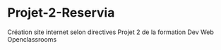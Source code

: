 # Projet-2-Reservia

Création site internet selon directives Projet 2 de la formation Dev Web Openclassrooms

